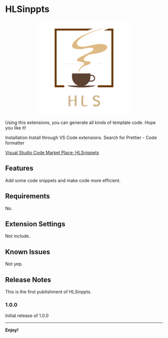 # HLSinppts

<p align="center">
  <img width="300" src="./images/HLS-icon.png" />
</p>

Using this extensions, you can generate all kinds of template code. Hope you like it!

Installation
Install through VS Code extensions. Search for Prettier - Code formatter

[Visual Studio Code Market Place: HLSnippets](https://marketplace.visualstudio.com/items?itemName=kuntang.hlsinppts)

## Features

Add some code snippets and make code more efficient.

## Requirements

No.

## Extension Settings

Not include.

## Known Issues

Not yep.

## Release Notes

This is the first publishment of HLSinppts.

### 1.0.0

Initial release of 1.0.0

-----------------------------------------------------------------------------------------------------------

**Enjoy!**
